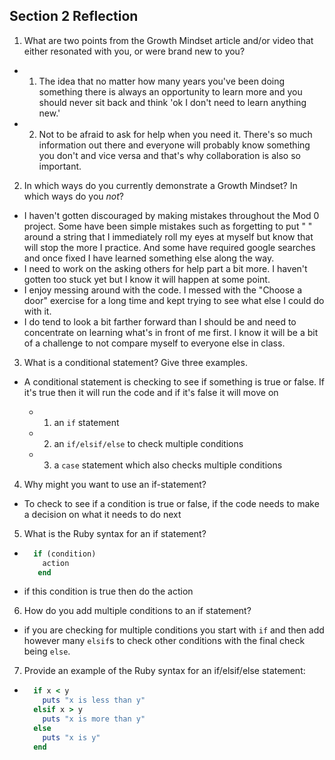 ## Section 2 Reflection

1. What are two points from the Growth Mindset article and/or video that either resonated with you, or were brand new to you?

  - 1. The idea that no matter how many years you've been doing something there is always an opportunity to learn more and you should never sit back and think 'ok I don't need to learn anything new.'
  - 2. Not to be afraid to ask for help when you need it. There's so  much information out there and everyone will probably know something you don't and vice versa and that's why collaboration is also so important.

2. In which ways do you currently demonstrate a Growth Mindset? In which ways do you _not_?
  - I haven't gotten discouraged by making mistakes throughout the Mod 0 project. Some have been simple mistakes such as forgetting to put " " around a string that I immediately roll my eyes at myself but know that will stop the more I practice. And some have required google searches and once fixed I have learned something else along the way.
  - I need to work on the asking others for help part a bit more. I haven't gotten too stuck yet but I know it will happen at some point.
  - I enjoy messing around with the code. I messed with the "Choose a door" exercise for a long time and kept trying to see what else I could do with it.
  - I do tend to look a bit farther forward than I should be and need to concentrate on learning what's in front of me first. I know it will be a bit of a challenge to not compare myself to everyone else in class.

3. What is a conditional statement? Give three examples.
  - A conditional statement is checking to see if something is true or false. If it's true then it will run the code and if it's false it will move on

    - 1. an `if` statement
    - 2. an `if/elsif/else` to check multiple conditions
    - 3. a `case` statement which also checks multiple conditions

4. Why might you want to use an if-statement?
  - To check to see if a condition is true or false, if the code needs to make a decision on what it needs to do next

5. What is the Ruby syntax for an if statement?
  - ```ruby
      if (condition)
        action
       end
    ```
  - if this condition is true then do the action

6. How do you add multiple conditions to an if statement?
  - if you are checking for multiple conditions you start with `if` and then add however many `elsif`s to check other conditions with the final check being `else`.

7. Provide an example of the Ruby syntax for an if/elsif/else statement:
  - ```ruby
      if x < y
        puts "x is less than y"
      elsif x > y
        puts "x is more than y"
      else
        puts "x is y"
      end
    ```
